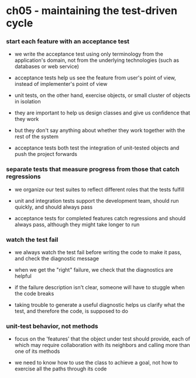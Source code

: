 # ch05 - maintaining the test-driven cycle

### start each feature with an acceptance test

- we write the acceptance test using only terminology from the application's
  domain, not from the underlying technologies (such as databases or web service)

- acceptance tests help us see the feature from user's point of view, instead of implementer's point of view

- unit tests, on the other hand, exercise objects, or small cluster of objects in isolation
- they are important to help us design classes and give us confidence that they work
- but they don't say anything about whether they work together with the rest of the system

- acceptance tests both test the integration of unit-tested objects and push the project forwards

### separate tests that measure progress from those that catch regressions

- we organize our test suites to reflect different roles that the tests fulfill

- unit and integration tests support the development team, should run quickly, and should always pass

- acceptance tests for completed features catch regressions and should always
  pass, although they might take longer to run

### watch the test fail

- we always watch the test fail before writing the code to make it pass, and check the diagnostic message

- when we get the "right" failure, we check that the diagnostics are helpful

- if the failure description isn't clear, someone will have to stuggle when the code breaks

- taking trouble to generate a useful diagnostic helps us clarify what the test,
  and therefore the code, is supposed to do

### unit-test behavior, not methods

- focus on the 'features' that the object under test should provide, each of
  which may require collaboration with its neighbors and calling more than one of its methods

- we need to know how to use the class to achieve a goal, not how to exercise
  all the paths through its code
